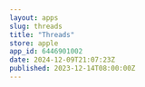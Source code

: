 ```yaml
---
layout: apps
slug: threads
title: "Threads"
store: apple
app_id: 6446901002
date: 2024-12-09T21:07:23Z
published: 2023-12-14T08:00:00Z
---
```

